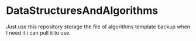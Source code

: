 # DataStructuresAndAlgorithms
Just use this repository storage the file of algorithms template backup when I need it i can pull it to use.
